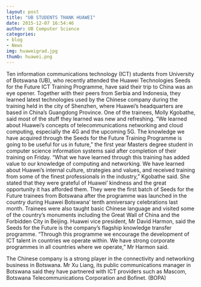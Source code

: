 ```yaml
---
layout: post
title: "UB STUDENTS THANK HUAWEI"
date: 2015-12-07 16:54:46
author: UB Computer Science
categories:
- blog
- News
img: huaweigrad.jpg
thumb: huawei.png
---
```


Ten information communications technology (ICT) students from University of Botswana (UB), who recently attended the Huawei Technologies Seeds for the Future ICT Training Programme, have said their trip to China was an eye opener.
Together with their peers from Serbia and Indonesia, they learned latest technologies used by the Chinese company during the training held in the city of Shenzhen, where Huawei’s headquarters are based in China’s Guangdong Province. One of the trainees, Molly Kgobathe, said most of the stuff they learned was new and refreshing. “We learned about Huawei’s concepts of telecommunications networking and cloud computing, especially the 4G and the upcoming 5G. The knowledge we have acquired through the Seeds for the Future Training Programme is going to be useful for us in future,” the first year Masters degree student in computer science information systems said after completion of their training on Friday. “What we have learned through this training has added value to our knowledge of computing and networking. We have learned about Huawei’s internal culture, strategies and values, and received training from some of the finest professionals in the industry,” Kgobathe said.
She stated that they were grateful of Huawei’ kindness and the great opportunity it has afforded them. They were the first batch of Seeds for the Future trainees from Botswana after the programme was launched in the country during Huawei Botswana’ tenth anniversary celebrations last month. Trainees were also taught basic Chinese language and visited some of the country’s monuments including the Great Wall of China and the Forbidden City in Beijing. Huawei vice president, Mr David Harmon, said the Seeds for the Future is the company’s flagship knowledge transfer programme. “Through this programme we encourage the development of ICT talent in countries we operate within. We have strong corporate programmes in all countries where we operate,” Mr Harmon said.

The Chinese company is a strong player in the connectivity and networking business in Botswana. Mr Xu Liang, its public communications manager in Botswana said they have partnered with ICT providers such as Mascom, Botswana Telecommunications Corporation and Bofinet. (BOPA)
